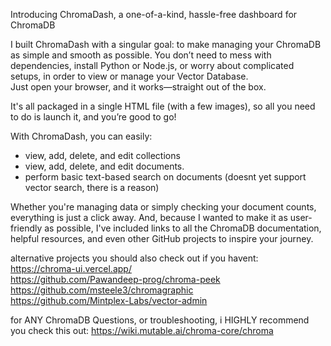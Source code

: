 Introducing ChromaDash, a one-of-a-kind, hassle-free dashboard for ChromaDB

I built ChromaDash with a singular goal: to make managing your ChromaDB as simple and smooth as possible. 
You don’t need to mess with dependencies, install Python or Node.js, or worry about complicated setups, in order to view or manage your Vector Database.  
Just open your browser, and it works—straight out of the box. 

It's all packaged in a single HTML file (with a few images), so all you need to do is launch it, and you’re good to go!

With ChromaDash, you can easily:
- view, add, delete, and edit collections
- view, add, delete, and edit documents. 
- perform basic text-based search on documents (doesnt yet support vector search, there is a reason)
  
Whether you're managing data or simply checking your document counts, everything is just a click away. 
And, because I wanted to make it as user-friendly as possible, I've included links to all the ChromaDB documentation, helpful resources, and even other GitHub projects to inspire your journey.

alternative projects you should also check out if you havent: <Br>
https://chroma-ui.vercel.app/ <Br>
https://github.com/Pawandeep-prog/chroma-peek <Br>
https://github.com/msteele3/chromagraphic <br>
https://github.com/Mintplex-Labs/vector-admin <bR>

for ANY ChromaDB Questions, or troubleshooting, i HIGHLY recommend you check this out:
https://wiki.mutable.ai/chroma-core/chroma

